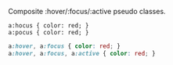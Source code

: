 
Composite :hover/:focus/:active pseudo classes.

```crush
a:hocus { color: red; }
a:pocus { color: red; }
```

```css
a:hover, a:focus { color: red; }
a:hover, a:focus, a:active { color: red; }
```
